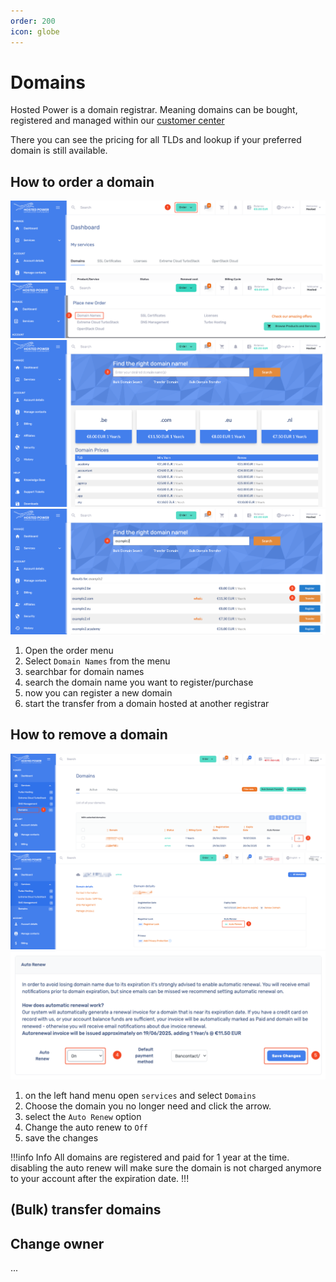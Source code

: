 ```yaml
---
order: 200
icon: globe
---
```


# Domains

Hosted Power is a domain registrar. Meaning domains can be bought, registered and managed 
within our [customer center](https://portal.hosted-power.com/checkdomain/domain-registration/)

There you can see the pricing for all TLDs and lookup if your preferred domain is still available.

## How to order a domain

![TurboStackNewDomain](../img/customercenter/domains/cc_domain1.png)
![TurboStackNewDomain](../img/customercenter/domains/cc_domain2.png)
![TurboStackNewDomain](../img/customercenter/domains/cc_domain3.png)
![TurboStackNewDomain](../img/customercenter/domains/cc_domain4.png)

1. Open the order menu
2. Select `Domain Names` from the menu
3. searchbar for domain names 
4. search the domain name you want to register/purchase
5. now you can register a new domain 
6. start the transfer from a domain hosted at another registrar

## How to remove a domain

![TurboStackNewDomain](../img/customercenter/domains/cc_domain5.png)
![TurboStackNewDomain](../img/customercenter/domains/cc_domain6.png)
![TurboStackNewDomain](../img/customercenter/domains/cc_domain7.png)

1. on the left hand menu open `services` and select `Domains`
2. Choose the domain you no longer need and click the arrow.
3. select the `Auto Renew` option
4. Change the auto renew to `Off`
5. save the changes

!!!info Info
All domains are registered and paid for 1 year at the time.
disabling the auto renew will make sure the domain is not charged anymore to your account
after the expiration date.
!!!


## (Bulk) transfer domains

## Change owner

...
